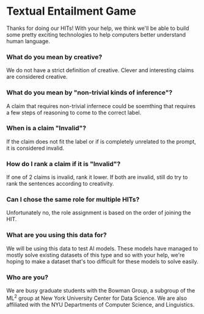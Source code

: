 # Textual Entailment Game

Thanks for doing our HITs! With your help, we think we'll be able to build some pretty exciting technologies to help computers better understand human language.


### What do you mean by creative?
We do not have a strict definition of creative. Clever and interesting claims are considered creative.

### What do you mean by "non-trivial kinds of inference"?
A claim that requires non-trivial infernece could be soemthing that requires a few steps of reasoning to come to the correct label.

### When is a claim "Invalid"?
If the claim does not fit the label or if is completely unrelated to the prompt, it is considered invalid.

### How do I rank a claim if it is "Invalid"?
If one of 2 claims is invalid, rank it lower. If both are invalid, still do try to rank the sentences according to creativity.

### Can I chose the same role for multiple HITs?
Unfortunately no, the role assignment is based on the order of joining the HIT. 

### What are you using this data for?
We will be using this data to test AI models. These models have managed to mostly solve existing datasets of this type and so with your help, we're hoping to make a dataset that's too difficult for these models to solve easily.

### Who are you?
We are busy graduate students with the Bowman Group, a subgroup of the ML<sup>2</sup> group at New York University Center for Data Science. We are also affiliated with the NYU Departments of Computer Science, and Linguistics.